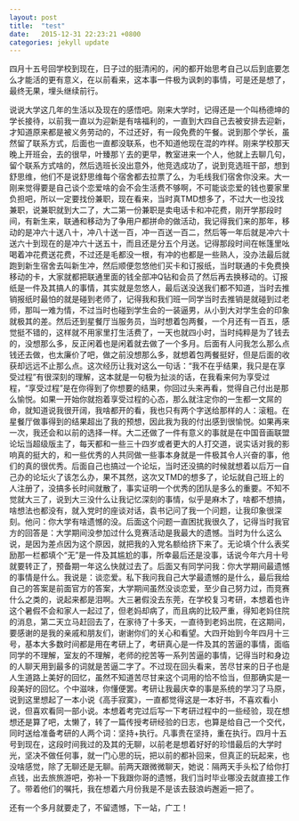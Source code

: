 ```yaml
---
layout: post
title:  "test"
date:   2015-12-31 22:23:21 +0800
categories: jekyll update
---
```

四月十五号回学校到现在，日子过的挺清闲的，闲的都开始思考自己以后到底要怎么才能活的更有意义，在以前看来，这本事一件极为讽刺的事情，可是还是想了，最终无果，埋头继续前行。

 说说大学这几年的生活以及现在的感悟吧。刚来大学时，记得还是一个叫杨德坤的学长接待，以前我一直以为迎新是有啥福利的，一直到大四自己去被安排去迎新，才知道原来都是被义务劳动的，不过还好，有一段免费的午餐。说到那个学长，虽然留了联系方式，后面也一直都没联系，也不知道他现在混的咋样。刚来学校那天晚上开班会，去的很早，叶臻那丫去的更早，教室进来一个人，他就上去聊几句，留个联系方式啥的，然后选班长没出意外，他竞选成功了，说到竞选班干部，想到舒思维，他们不是说舒思维每个宿舍都去拉票了么，为毛线我们宿舍你没来。大一刚来觉得要是自己谈个恋爱啥的会不会生活费不够啊，不可能谈恋爱的钱也要家里负担吧，所以一定要找份兼职，现在看来，当时真TMD想多了，不过大一也没找兼职，说兼职就到大二了，大二第一份兼职是卖电话卡和冲花费，刚开学那段时间，有新生来，联通和移动为了争用户都拼命的做活动，我记得我们来的那年，移动的是冲六十送八十，冲八十送一百，冲一百送一百二，然后等一年后就是冲六十送六十到现在的是冲六十送五十，而且还是分五个月送。记得那段时间在帐篷里吆喝着冲花费送花费，不过还是毛都没一根，有冲的也都是一些熟人，没办法最后就跑到新生宿舍去叫新生冲，然后顺便忽悠他们买卡和订报纸，当时联通的卡免费换移动的卡，大家就都把联通里面的钱全部冲Q钻和会员了然后再去换移动的。订报纸是一件及其搞人的事情，其实就是忽悠人，最后送没送我们都不知道，当时去推销报纸时最怕的就是碰到老师了，记得我和我们班一同学当时去推销是就碰到过老师，那叫一难为情，不过当时也碰到学生会的一装逼男，从小到大对学生会的印象就极其的差。然后还到星餐厅当服务员，当时想着包两餐，一个月还有一百五，感觉挺不错的，这样就不用家里打生活费了，一天也就四小时，当时纯粹是为了钱去的，没想那么多，反正闲着也是闲着就去做了一个多月。后面有人问我怎么那么点钱还去做，也太廉价了吧，做之前没想那么多，就想着包两餐挺好，但是后面的收获却远远不止那么点。这次经历让我对这么一句话：“我不在乎结果，我只是在享受过程”有很深刻的理解，这本就是一句极为扯淡的话，在我看来何为享受过程，“享受过程”是在你得到了你想要的结果，你回过头来再看，觉得自己付出是那么愉悦。如果一开始你就抱着享受过程的心态，那么就注定你的一生都一文屌的命，就知道说我很开阔，我啥都开的看，我也只有两个字送给那样的人：滚粗。在星餐厅做事得到的结果超出了我的预想，因此我为我的付出感到很愉悦。如果再来一次，我还会和以前的选择一样。大二还做了一件有意义的事就是在中国音画联盟论坛当超级版主了，每天都和一些三十四岁或者更大的人打交道，说实话对我的影响真的挺大的，和一些优秀的人共同做一些事本身就是一件极其令人兴奋的事，他们的真的很优秀。后面自己也搞过一个论坛，当时还没搞的时候就想着以后万一自己办的论坛火了该怎么办，果不其然，这次又TMD的想多了，论坛就自己班上的人注册了，没搞多长时间就散了，事实证明一个优秀的团队是多么的重要。不知不觉就大三了，说到大三没什么让我记忆深刻的事情，似乎是麻木了，啥都不想搞，啥想法也都没有，就入党时的座谈对话，袁书记问了我一个问题，让我印象很深刻。他问：你大学有啥遗憾的没。后面这个问题一直困扰我很久了，记得当时我官方的回答是：大学期间没参加过什么竞赛活动是我最大的遗憾。当时为什么这么说，是因为差点因为这个原因，就把我的入党名额给挤下来了。无论填个什么表奖励那一栏都填个“无”是一件及其尴尬的事，所幸最后还是没事，话说今年六月十号就要转正了，预备期一年这么快就过去了。后面又有同学问我：你大学期间最遗憾的事情是什么。我说是：谈恋爱。私下我问我自己大学最遗憾的是什么，最后我给自己的答案是前面官方的答案，大学期间虽然没谈恋爱，至少自己努力过，而竞赛什么之类的，说起来都是泪啊。大三暑假没去东莞，在学校复习考研，本想着也许这个暑假不会和家人一起过了，但老妈却病了，而且病的比较严重，得知老妈住院的消息，第二天立马赶回去了，在家待了十多天，一直待到老妈出院，在这期间，要感谢的是我的亲戚和朋友们，谢谢你们的关心和看望。大四开始到今年四月十三号，基本大多数时间都是用在考研上了，考研真心是一件及其的苦逼的事情，面临同学的不理解，室友的不理解，老师的挖苦等一系列苦逼的事情，记得当时和身边的人聊天用到最多的词就是苦逼二字了。不过现在回头看来，苦尽甘来的日子也是人生道路上美好的回忆，虽然不知道苦尽甘来这个词用的恰不恰当，但那确实是一段美好的回忆。个中滋味，你懂便罢。考研让我最庆幸的事是系统的学习了马原，说到这里想起了一本小说《高手寂寞》，一直都觉得这是一本好书，不喜欢看小说，但喜欢看同一部小说。本想着考完过后写一下考研过程中的一些经验，现在想想还是算了吧，太懒了，转了一篇传授考研经验的日志，也算是给自己一个交代，同时送给准备考研的人两个词：坚持+执行。凡事贵在坚持，重在执行。四月十五号到现在，这段时间我过的及其的无聊，以前老是想着好好的珍惜最后的大学时光，坚决不做任何事，就一门心思的玩，把以前的都补回来，但真正的玩起来，也没啥感觉，除了无聊还是无聊。前两天跟微微聊天，她说：隔两天手头松了给你打点钱，出去旅旅游吧，弥补一下我跟你哥的遗憾，我们当时毕业哪没去就直接工作了。带着他们的嘱托，我在想着六月份我是不是该去鼓浪屿邂逅一把了。
 
 还有一个多月就要走了，不留遗憾，下一站，广工！ 